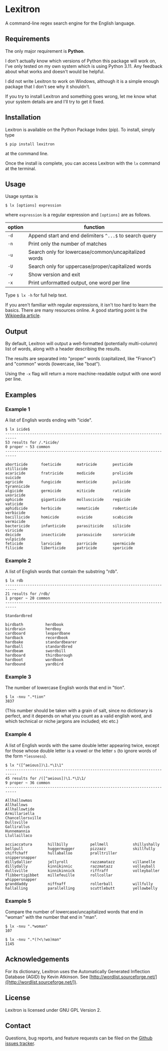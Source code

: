 Lexitron
==============================================================================

A command-line regex search engine for the English language.


Requirements
------------------------------------------------------------------------------
The only major requirement is **Python**.

I don't actually know which versions of Python this package will work on, I've
only tested on my own system which is using Python 3.11. Any feedback about
what works and doesn't would be helpful.

I did not write Lexitron to work on Windows, although it is a simple enough
package that I don't see why it shouldn't.

If you try to install Lexitron and something goes wrong, let me know what your
system details are and I'll try to get it fixed.


Installation
------------------------------------------------------------------------------
Lexitron is available on the Python Package Index (pip). To install, simply
type
```
$ pip install lexitron
```
at the command line.

Once the install is complete, you can access Lexitron with the `lx` command at
the terminal.


Usage
------------------------------------------------------------------------------
Usage syntax is

```
$ lx [options] expression
```

where `expression` is a regular expression and `[options]` are as follows.

 option | function
--------|-------------------------------------------------
  `-d`  | Append start and end delimiters `^...$` to search query
  `-n`  | Print only the number of matches
  `-u`  | Search only for lowercase/common/uncapitalized words
  `-U`  | Search only for uppercase/proper/capitalized words
  `-v`  | Show version and exit
  `-x`  | Print unformatted output, one word per line

Type `$ lx -h` for full help text.

If you aren't familiar with regular expressions, it isn't too hard to learn
the basics. There are many resources online. A good starting point is
the [Wikipedia article](https://en.wikipedia.org/wiki/Regular_expression).


Output
------------------------------------------------------------------------------
By default, Lexitron will output a well-formatted (potentially multi-column)
list of words, along with a header describing the results.

The results are separated into "proper" words (capitalized, like "France")
and "common" words (lowercase, like "boat").

Using the `-x` flag will return a more machine-readable output with one word
per line.


Examples
------------------------------------------------------------------------------

### Example 1
A list of English words ending with "icide".
```
$ lx icide$
---------------------------------------------------------------------------
53 results for /.*icide/
0 proper ~ 53 common
---------------------------------------------------------------------------

aborticide      foeticide       matricide       pesticide       stillicide
acaricide       fratricide      medicide        prolicide       suicide
agricide        fungicide       menticide       pulicide        tyrannicide
algicide        germicide       miticide        raticide        uxoricide
aphicide        giganticide     molluscicide    regicide        vaticide
aphidicide      herbicide       nematicide      rodenticide     verbicide
bacillicide     homicide        ovicide         scabicide       vermicide
bactericide     infanticide     parasiticide    silicide        viricide
deicide         insecticide     parasuicide     sororicide      vulpicide
feticide        larvicide       parricide       spermicide
filicide        liberticide     patricide       sporicide
```

### Example 2
A list of English words that contain the substring "rdb".
```
$ lx rdb
---------------------------------------------------------------------------
21 results for /rdb/
1 proper ~ 20 common
---------------------------------------------------------------------------

Standardbred

birdbath          herdbook
birdbrain         herdboy
cardboard         leopardbane
hardback          recordbook
hardbake          standardbearer
hardball          standardbred
hardbeam          swordbill
hardboard         thirdborough
hardboot          wordbook
hardbound         yardbird
```

### Example 3
The number of lowercase English words that end in "tion".
```
$ lx -nxu ".*tion"
3837
```
(This number should be taken with a grain of salt, since no dictionary
is perfect, and it depends on what you count as a valid english word,
and which technical or niche jargons are included; etc etc.)


### Example 4
A list of English words with the same double letter appearing twice, except
for those whose double letter is a vowel or the letter `s` (to ignore
words of the form `*lessness`).
```
$ lx "([^aeious])\1.*\1\1"
---------------------------------------------------------------------------
45 results for /([^aeious])\1.*\1\1/
9 proper ~ 36 common
---------------------------------------------------------------------------

Allhallowmas
Allhallows
Allhallowtide
Armillariella
Chancellorsville
Dullsville
Gallirallus
Hunnemannia
Llullaillaco

acciaccatura       hillbilly          pellmell           shillyshally
bellpull           huggermugger       pizzazz            skillfully
chiffchaff         hullaballoo        pralltriller       snippersnapper
dillydallier       jellyroll          razzamatazz        villanelle
dillydally         kinnikinnic        razzmatazz         volleyball
dullsville         kinnikinnick       riffraff           volleyballer
flibbertigibbet    millefeuille       rollcollar         whippersnapper
granddaddy         niffnaff           rollerball         willfully
hallalling         parallelling       scuttlebutt        yellowbelly
```

### Example 5
Compare the number of lowercase/uncapitalized words that end in "woman"
with the number that end in "man".
```
$ lx -nxu ".*woman"
107
```
```
$ lx -nxu ".*(?<\!wo)man"
1145
```


Acknowledgements
------------------------------------------------------------------------------
For its dictionary, Lexitron uses the Automatically Generated
Inflection Database (AGID) by Kevin Atkinson. See
[http://wordlist.sourceforge.net/]([http://wordlist.sourceforge.net/]).


License
------------------------------------------------------------------------------
Lexitron is licensed under GNU GPL Version 2.


Contact
------------------------------------------------------------------------------
Questions, bug reports, and feature requests can be filed on the [Github
issues tracker](//github.com/hrothgar/lexitron/issues).
